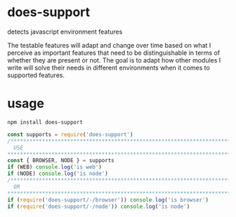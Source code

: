 # does-support
detects javascript environment features

The testable features will adapt and change over time based on what I perceive as important features that need to be distinguishable in terms of whether they are present or not. The goal is to adapt how other modules I write will solve their needs in different environments when it comes to supported features.

# usage
`npm install does-support`

```js
const supports = require('does-support')
/******************************************************************************
  USE
******************************************************************************/
const { BROWSER, NODE } = supports
if (WEB) console.log('is web')
if (NODE) console.log('is node')
/******************************************************************************
  OR
******************************************************************************/
if (require('does-support/-/browser')) console.log('is browser')
if (require('does-support/-/node')) console.log('is node')
```
